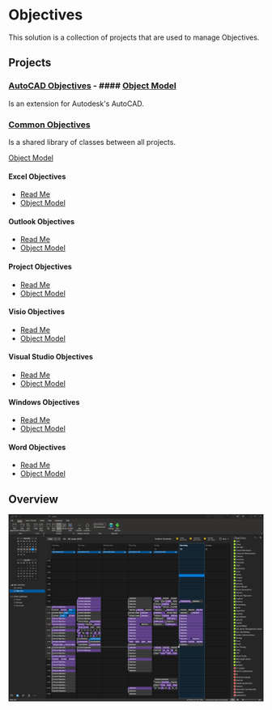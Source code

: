 # Objectives

This solution is a collection of projects that are used to manage Objectives.

## Projects


### [AutoCAD Objectives](./AutoCADObjectives/Docs/README.md) \- #### [Object Model](./AutoCADObjectives/Docs/ObjectModel.md)

Is an extension for Autodesk's AutoCAD.

### [Common Objectives](./CommonObjectives/Docs/README.md)

Is a shared library of classes between all projects.

[Object Model](./CommonObjectives/Docs/ObjectModel.md)



#### Excel Objectives
- [Read Me](./ExcelObjectives/Docs/README.md)
- [Object Model](./ExcelObjectives/Docs/ObjectModel.md)

#### Outlook Objectives
- [Read Me](./OutlookObjectives/Docs/README.md)
- [Object Model](./OutlookObjectives/Docs/ObjectModel.md)

#### Project Objectives
- [Read Me](./ProjectObjectives/Docs/README.md)
- [Object Model](./ProjectObjectives/Docs/ObjectModel.md)

#### Visio Objectives
- [Read Me](./VisioObjectives/Docs/README.md)
- [Object Model](./VisioObjectives/Docs/ObjectModel.md)

#### Visual Studio Objectives
- [Read Me](./VisualStudioObjectives/Docs/README.md)
- [Object Model](./VisualStudioObjectives/Docs/ObjectModel.md)

#### Windows Objectives
- [Read Me](./WindowsObjectives/Docs/README.md)
- [Object Model](./WindowsObjectives/Docs/ObjectModel.md)

#### Word Objectives
- [Read Me](./WordObjectives/Docs/README.md)
- [Object Model](./WordObjectives/Docs/ObjectModel.md)



## Overview


![Outlook Calendar View](./OutlookObjectives/Docs/ObjectivesCalendar.png "Outlook Calendar view")